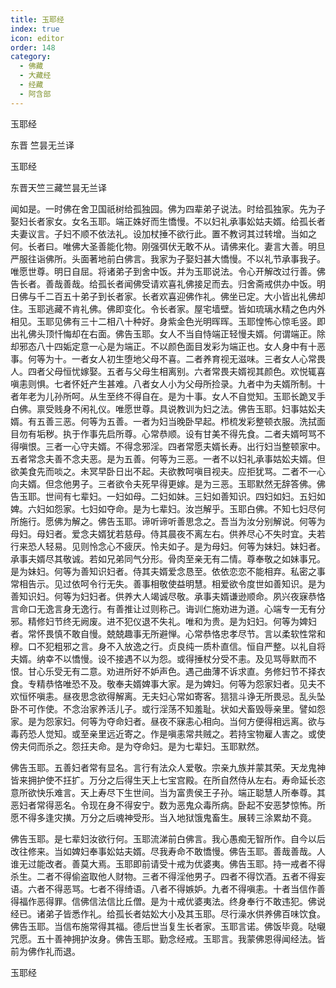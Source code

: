 ```yaml
---
title: 玉耶经
index: true
icon: editor
order: 148
category:
  - 佛藏
  - 大藏经
  - 经藏
  - 阿含部
---
```


  玉耶经  

东晋 竺昙无兰译  

玉耶经  

东晋天竺三藏竺昙无兰译  

闻如是。一时佛在舍卫国祇树给孤独园。佛为四辈弟子说法。时给孤独家。先为子娶妇长者家女。女名玉耶。端正姝好而生憍慢。不以妇礼承事妐姑夫婿。给孤长者夫妻议言。子妇不顺不依法礼。设加杖捶不欲行此。置不教诃其过转增。当如之何。长者曰。唯佛大圣善能化物。刚强弭伏无敢不从。请佛来化。妻言大善。明旦严服往诣佛所。头面著地前白佛言。我家为子娶妇甚大憍慢。不以礼节承事我子。唯愿世尊。明日自屈。将诸弟子到舍中饭。并为玉耶说法。令心开解改过行善。佛告长者。善哉善哉。给孤长者闻佛受请欢喜礼佛接足而去。归舍斋戒供办中饭。明日佛与千二百五十弟子到长者家。长者欢喜迎佛作礼。佛坐已定。大小皆出礼佛却住。玉耶逃藏不肯礼佛。佛即变化。令长者家。屋宅墙壁。皆如琉璃水精之色内外相见。玉耶见佛有三十二相八十种好。身紫金色光明晖晖。玉耶惶怖心惊毛竖。即出礼佛头顶忏悔却在右面。佛告玉耶。女人不当自恃端正轻慢夫婿。何谓端正。除却邪态八十四姤定意一心是为端正。不以颜色面目发彩为端正也。女人身中有十恶事。何等为十。一者女人初生堕地父母不喜。二者养育视无滋味。三者女人心常畏人。四者父母恒忧嫁娶。五者与父母生相离别。六者常畏夫婿视其颜色。欢悦辄喜嗔恚则惧。七者怀妊产生甚难。八者女人小为父母所捡录。九者中为夫婿所制。十者年老为儿孙所呵。从生至终不得自在。是为十事。女人不自觉知。玉耶长跪叉手白佛。禀受贱身不闲礼仪。唯愿世尊。具说教训为妇之法。佛告玉耶。妇事姑妐夫婿。有五善三恶。何等为五善。一者为妇当晚卧早起。栉梳发彩整顿衣服。洗拭面目勿有垢秽。执于作事先启所尊。心常恭顺。设有甘美不得先食。二者夫婿呵骂不得嗔恨。三者一心守夫婿。不得念邪淫。四者常愿夫婿长寿。出行妇当整顿家中。五者常念夫善不念夫恶。是为五善。何等为三恶。一者不以妇礼承事姑妐夫婿。但欲美食先而啖之。未冥早卧日出不起。夫欲教呵嗔目视夫。应拒犹骂。二者不一心向夫婿。但念他男子。三者欲令夫死早得更嫁。是为三恶。玉耶默然无辞答佛。佛告玉耶。世间有七辈妇。一妇如母。二妇如妹。三妇如善知识。四妇如妇。五妇如婢。六妇如怨家。七妇如夺命。是为七辈妇。汝岂解乎。玉耶白佛。不知七妇尽何所施行。愿佛为解之。佛告玉耶。谛听谛听善思念之。吾当为汝分别解说。何等为母妇。母妇者。爱念夫婿犹若慈母。侍其晨夜不离左右。供养尽心不失时宜。夫若行来恐人轻易。见则怜念心不疲厌。怜夫如子。是为母妇。何等为妹妇。妹妇者。承事夫婿尽其敬诚。若如兄弟同气分形。骨肉至亲无有二情。尊奉敬之如妹事兄。是为妹妇。何等为善知识妇者。侍其夫婿爱念恳至。依依恋恋不能相弃。私密之事常相告示。见过依呵令行无失。善事相敬使益明慧。相爱欲令度世如善知识。是为善知识妇。何等为妇妇者。供养大人竭诚尽敬。承事夫婿谦逊顺命。夙兴夜寐恭恪言命口无逸言身无逸行。有善推让过则称己。诲训仁施劝进为道。心端专一无有分邪。精修妇节终无阙废。进不犯仪退不失礼。唯和为贵。是为妇妇。何等为婢妇者。常怀畏慎不敢自慢。兢兢趣事无所避惮。心常恭恪忠孝尽节。言以柔软性常和穆。口不犯粗邪之言。身不入放逸之行。贞良纯一质朴直信。恒自严整。以礼自将夫婿。纳幸不以憍慢。设不接遇不以为怨。或得捶杖分受不恚。及见骂辱默而不恨。甘心乐受无有二意。劝进所好不妒声色。遇己曲薄不诉求直。务修妇节不择衣食。专精恭恪唯恐不及。敬奉夫婿婢事大家。是为婢妇。何等为怨家妇者。见夫不欢恒怀嗔恚。昼夜思念欲得解离。无夫妇心常如寄客。狺狺斗诤无所畏忌。乱头坠卧不可作使。不念治家养活儿子。或行淫荡不知羞耻。状如犬畜毁辱亲里。譬如怨家。是为怨家妇。何等为夺命妇者。昼夜不寐恚心相向。当何方便得相远离。欲与毒药恐人觉知。或至亲里远近寄之。作是嗔恚常共贼之。若持宝物雇人害之。或使傍夫伺而杀之。怨抂夫命。是为夺命妇。是为七辈妇。玉耶默然。  

佛告玉耶。五善妇者常有显名。言行有法众人爱敬。宗亲九族并蒙其荣。天龙鬼神皆来拥护使不抂扩。万分之后得生天上七宝宫殿。在所自然侍从左右。寿命延长恣意所欲快乐难言。天上寿尽下生世间。当为富贵侯王子孙。端正聪慧人所奉尊。其恶妇者常得恶名。令现在身不得安宁。数为恶鬼众毒所病。卧起不安恶梦惊怖。所愿不得多逢灾撗。万分之后魂神受形。当入地狱饿鬼畜生。展转三涂累劫不竟。  

佛告玉耶。是七辈妇汝欲行何。玉耶流涕前白佛言。我心愚痴无智所作。自今以后改往修来。当如婢妇奉事妐姑夫婿。尽我寿命不敢憍慢。佛告玉耶。善哉善哉。人谁无过能改者。善莫大焉。玉耶即前请受十戒为优婆夷。佛告玉耶。持一戒者不得杀生。二者不得偷盗取他人财物。三者不得淫他男子。四者不得饮酒。五者不得妄语。六者不得恶骂。七者不得绮语。八者不得嫉妒。九者不得嗔恚。十者当信作善得福作恶得罪。信佛信法信比丘僧。是为十戒优婆夷法。终身奉行不敢违犯。佛说经已。诸弟子皆悉作礼。给孤长者姑妐大小及其玉耶。尽行澡水供养佛百味饮食。佛告玉耶。当信布施常得其福。德后世当复生长者家。玉耶言诺。佛饭毕竟。哒嚫咒愿。五十善神拥护汝身。佛告玉耶。勤念经戒。玉耶言。我蒙佛恩得闻经法。皆前为佛作礼而退。  

玉耶经  
